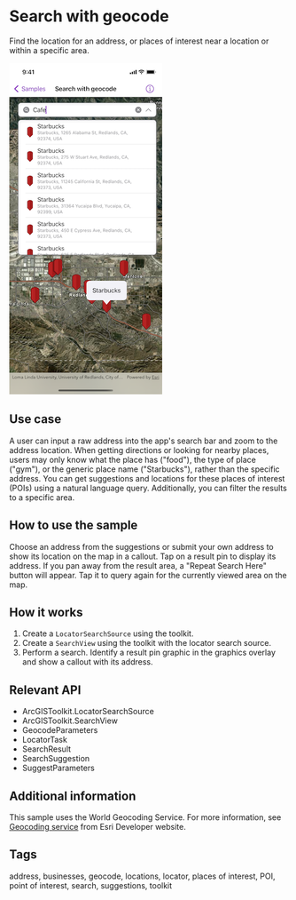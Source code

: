 # Search with geocode

Find the location for an address, or places of interest near a location or within a specific area.

![Screenshot for search with geocode sample](search-with-geocode.png)

## Use case

A user can input a raw address into the app's search bar and zoom to the address location. When getting directions or looking for nearby places, users may only know what the place has ("food"), the type of place ("gym"), or the generic place name ("Starbucks"), rather than the specific address. You can get suggestions and locations for these places of interest (POIs) using a natural language query. Additionally, you can filter the results to a specific area.

## How to use the sample

Choose an address from the suggestions or submit your own address to show its location on the map in a callout. Tap on a result pin to display its address. If you pan away from the result area, a "Repeat Search Here" button will appear. Tap it to query again for the currently viewed area on the map.

## How it works

1. Create a `LocatorSearchSource` using the toolkit.
2. Create a `SearchView` using the toolkit with the locator search source.
3. Perform a search. Identify a result pin graphic in the graphics overlay and show a callout with its address.

## Relevant API

* ArcGISToolkit.LocatorSearchSource
* ArcGISToolkit.SearchView
* GeocodeParameters
* LocatorTask
* SearchResult
* SearchSuggestion
* SuggestParameters

## Additional information

This sample uses the World Geocoding Service. For more information, see [Geocoding service](https://developers.arcgis.com/rest/geocode/api-reference/overview-world-geocoding-service.htm) from Esri Developer website.

## Tags

address, businesses, geocode, locations, locator, places of interest, POI, point of interest, search, suggestions, toolkit
